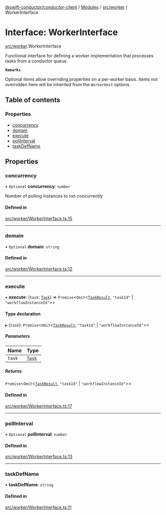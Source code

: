 [@swift-conductor/conductor-client](../README.md) / [Modules](../modules.md) / [src/worker](../modules/src_worker.md) / WorkerInterface

# Interface: WorkerInterface

[src/worker](../modules/src_worker.md).WorkerInterface

Functional interface for defining a worker implementation that processes tasks from a conductor queue.

**`Remarks`**

Optional items allow overriding properties on a per-worker basis. Items not overridden
here will be inherited from the `WorkerHost` options.

## Table of contents

### Properties

- [concurrency](src_worker.WorkerInterface.md#concurrency)
- [domain](src_worker.WorkerInterface.md#domain)
- [execute](src_worker.WorkerInterface.md#execute)
- [pollInterval](src_worker.WorkerInterface.md#pollinterval)
- [taskDefName](src_worker.WorkerInterface.md#taskdefname)

## Properties

### concurrency

• `Optional` **concurrency**: `number`

Number of polling instances to run concurrently

#### Defined in

[src/worker/WorkerInterface.ts:15](https://github.com/swift-conductor/conductor-client-typescript/blob/d61717b/src/worker/WorkerInterface.ts#L15)

___

### domain

• `Optional` **domain**: `string`

#### Defined in

[src/worker/WorkerInterface.ts:12](https://github.com/swift-conductor/conductor-client-typescript/blob/d61717b/src/worker/WorkerInterface.ts#L12)

___

### execute

• **execute**: (`task`: [`Task`](../classes/src_common.Task.md)) => `Promise`\<`Omit`\<[`TaskResult`](../classes/src_common.TaskResult.md), ``"taskId"`` \| ``"workflowInstanceId"``\>\>

#### Type declaration

▸ (`task`): `Promise`\<`Omit`\<[`TaskResult`](../classes/src_common.TaskResult.md), ``"taskId"`` \| ``"workflowInstanceId"``\>\>

##### Parameters

| Name | Type |
| :------ | :------ |
| `task` | [`Task`](../classes/src_common.Task.md) |

##### Returns

`Promise`\<`Omit`\<[`TaskResult`](../classes/src_common.TaskResult.md), ``"taskId"`` \| ``"workflowInstanceId"``\>\>

#### Defined in

[src/worker/WorkerInterface.ts:17](https://github.com/swift-conductor/conductor-client-typescript/blob/d61717b/src/worker/WorkerInterface.ts#L17)

___

### pollInterval

• `Optional` **pollInterval**: `number`

#### Defined in

[src/worker/WorkerInterface.ts:13](https://github.com/swift-conductor/conductor-client-typescript/blob/d61717b/src/worker/WorkerInterface.ts#L13)

___

### taskDefName

• **taskDefName**: `string`

#### Defined in

[src/worker/WorkerInterface.ts:11](https://github.com/swift-conductor/conductor-client-typescript/blob/d61717b/src/worker/WorkerInterface.ts#L11)
